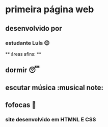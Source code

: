 # primeira página web 
## desenvolvido por 
### estudante Luís :blush:
** áreas afins: ** 
## dormir :sleeping:
## escutar música :musical note:
## fofocas :eyes:
### site desenvolvido em HTMNL E CSS
